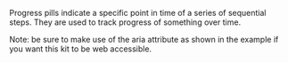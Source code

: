 Progress pills indicate a specific point in time of a series of sequential steps. They are used to track progress of something over time.

Note: be sure to make use of the aria attribute as shown in the example if you want this kit to be web accessible.